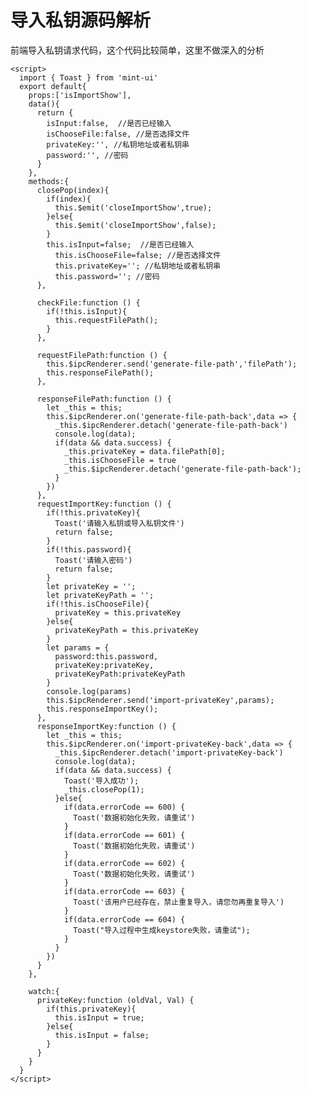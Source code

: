 # 导入私钥源码解析

前端导入私钥请求代码，这个代码比较简单，这里不做深入的分析

    <script>
      import { Toast } from 'mint-ui'
      export default{
        props:['isImportShow'],
        data(){
          return {
            isInput:false,  //是否已经输入
            isChooseFile:false, //是否选择文件
            privateKey:'', //私钥地址或者私钥串
            password:'', //密码
          }
        },
        methods:{
          closePop(index){
            if(index){
              this.$emit('closeImportShow',true);
            }else{
              this.$emit('closeImportShow',false);
            }
            this.isInput=false;  //是否已经输入
              this.isChooseFile=false; //是否选择文件
              this.privateKey=''; //私钥地址或者私钥串
              this.password=''; //密码
          },

          checkFile:function () {
            if(!this.isInput){
              this.requestFilePath();
            }
          },

          requestFilePath:function () {
            this.$ipcRenderer.send('generate-file-path','filePath');
            this.responseFilePath();
          },

          responseFilePath:function () {
            let _this = this;
            this.$ipcRenderer.on('generate-file-path-back',data => {
              _this.$ipcRenderer.detach('generate-file-path-back')
              console.log(data);
              if(data && data.success) {
                _this.privateKey = data.filePath[0];
                _this.isChooseFile = true
                _this.$ipcRenderer.detach('generate-file-path-back');
              }
            })
          },
          requestImportKey:function () {
            if(!this.privateKey){
              Toast('请输入私钥或导入私钥文件')
              return false;
            }
            if(!this.password){
              Toast('请输入密码')
              return false;
            }
            let privateKey = '';
            let privateKeyPath = '';
            if(!this.isChooseFile){
              privateKey = this.privateKey
            }else{
              privateKeyPath = this.privateKey
            }
            let params = {
              password:this.password,
              privateKey:privateKey,
              privateKeyPath:privateKeyPath
            }
            console.log(params)
            this.$ipcRenderer.send('import-privateKey',params);
            this.responseImportKey();
          },
          responseImportKey:function () {
            let _this = this;
            this.$ipcRenderer.on('import-privateKey-back',data => {
              _this.$ipcRenderer.detach('import-privateKey-back')
              console.log(data);
              if(data && data.success) {
                Toast('导入成功');
                _this.closePop(1);
              }else{
                if(data.errorCode == 600) {
                  Toast('数据初始化失败，请重试')
                }
                if(data.errorCode == 601) {
                  Toast('数据初始化失败，请重试')
                }
                if(data.errorCode == 602) {
                  Toast('数据初始化失败，请重试')
                }
                if(data.errorCode == 603) {
                  Toast('该用户已经存在，禁止重复导入，请您勿再重复导入')
                }
                if(data.errorCode == 604) {
                  Toast("导入过程中生成keystore失败，请重试");
                }
              }
            })
          }
        },

        watch:{
          privateKey:function (oldVal, Val) {
            if(this.privateKey){
              this.isInput = true;
            }else{
              this.isInput = false;
            }
          }
        }
      }
    </script>

